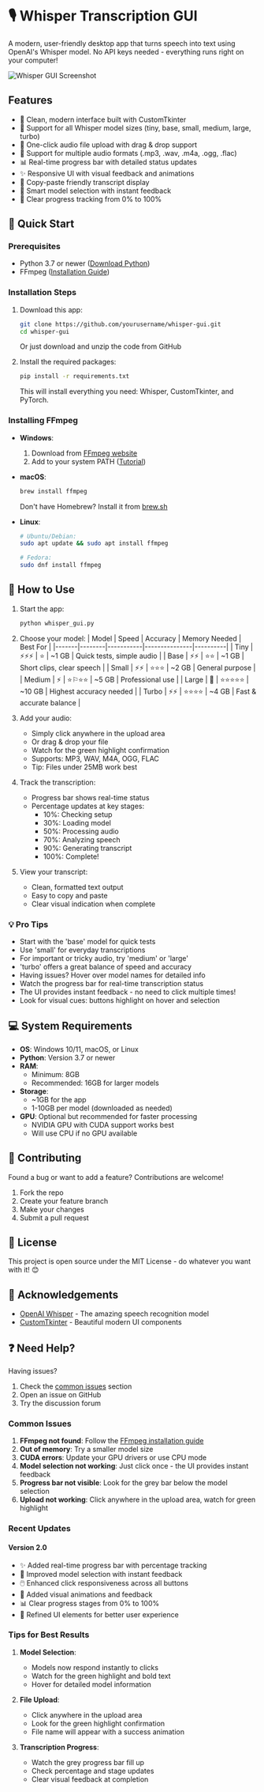 # 🎙️ Whisper Transcription GUI

A modern, user-friendly desktop app that turns speech into text using OpenAI's Whisper model. No API keys needed - everything runs right on your computer!

![Whisper GUI Screenshot](screenshot.png)

## Features

- 🎨 Clean, modern interface built with CustomTkinter
- 🤖 Support for all Whisper model sizes (tiny, base, small, medium, large, turbo)
- 📁 One-click audio file upload with drag & drop support
- 🎵 Support for multiple audio formats (.mp3, .wav, .m4a, .ogg, .flac)
- 📊 Real-time progress bar with detailed status updates
- ✨ Responsive UI with visual feedback and animations
- 📝 Copy-paste friendly transcript display
- 🎯 Smart model selection with instant feedback
- 🚦 Clear progress tracking from 0% to 100%

## 🚀 Quick Start

### Prerequisites
- Python 3.7 or newer ([Download Python](https://www.python.org/downloads/))
- FFmpeg ([Installation Guide](#installing-ffmpeg))

### Installation Steps
1. Download this app:
   ```bash
   git clone https://github.com/yourusername/whisper-gui.git
   cd whisper-gui
   ```
   Or just download and unzip the code from GitHub

2. Install the required packages:
   ```bash
   pip install -r requirements.txt
   ```
   This will install everything you need: Whisper, CustomTkinter, and PyTorch.

### Installing FFmpeg
- **Windows**: 
  1. Download from [FFmpeg website](https://ffmpeg.org/download.html)
  2. Add to your system PATH ([Tutorial](https://www.wikihow.com/Install-FFmpeg-on-Windows))

- **macOS**: 
  ```bash
  brew install ffmpeg
  ```
  Don't have Homebrew? Install it from [brew.sh](https://brew.sh)

- **Linux**: 
  ```bash
  # Ubuntu/Debian:
  sudo apt update && sudo apt install ffmpeg
  
  # Fedora:
  sudo dnf install ffmpeg
  ```

## 🎯 How to Use

1. Start the app:
   ```bash
   python whisper_gui.py
   ```

2. Choose your model:
   | Model | Speed | Accuracy | Memory Needed | Best For |
   |-------|--------|-----------|---------------|----------|
   | Tiny | ⚡️⚡️⚡️ | ⭐️ | ~1 GB | Quick tests, simple audio |
   | Base | ⚡️⚡️ | ⭐️⭐️ | ~1 GB | Short clips, clear speech |
   | Small | ⚡️⚡️ | ⭐️⭐️⭐️ | ~2 GB | General purpose |
   | Medium | ⚡️ | ⭐️⚐️⭐️⭐️ | ~5 GB | Professional use |
   | Large | 🐢 | ⭐️⭐️⭐️⭐️⭐️ | ~10 GB | Highest accuracy needed |
   | Turbo | ⚡️⚡️ | ⭐️⭐️⭐️⭐️ | ~4 GB | Fast & accurate balance |

3. Add your audio:
   - Simply click anywhere in the upload area
   - Or drag & drop your file
   - Watch for the green highlight confirmation
   - Supports: MP3, WAV, M4A, OGG, FLAC
   - Tip: Files under 25MB work best

4. Track the transcription:
   - Progress bar shows real-time status
   - Percentage updates at key stages:
     - 10%: Checking setup
     - 30%: Loading model
     - 50%: Processing audio
     - 70%: Analyzing speech
     - 90%: Generating transcript
     - 100%: Complete!

5. View your transcript:
   - Clean, formatted text output
   - Easy to copy and paste
   - Clear visual indication when complete

### 💡 Pro Tips
- Start with the 'base' model for quick tests
- Use 'small' for everyday transcriptions
- For important or tricky audio, try 'medium' or 'large'
- 'turbo' offers a great balance of speed and accuracy
- Having issues? Hover over model names for detailed info
- Watch the progress bar for real-time transcription status
- The UI provides instant feedback - no need to click multiple times!
- Look for visual cues: buttons highlight on hover and selection

## 💻 System Requirements

- **OS**: Windows 10/11, macOS, or Linux
- **Python**: Version 3.7 or newer
- **RAM**: 
  - Minimum: 8GB
  - Recommended: 16GB for larger models
- **Storage**: 
  - ~1GB for the app
  - 1-10GB per model (downloaded as needed)
- **GPU**: Optional but recommended for faster processing
  - NVIDIA GPU with CUDA support works best
  - Will use CPU if no GPU available

## 🤝 Contributing

Found a bug or want to add a feature? Contributions are welcome!
1. Fork the repo
2. Create your feature branch
3. Make your changes
4. Submit a pull request

## 📝 License

This project is open source under the MIT License - do whatever you want with it! 😊

## 🙏 Acknowledgements

- [OpenAI Whisper](https://github.com/openai/whisper) - The amazing speech recognition model
- [CustomTkinter](https://github.com/TomSchimansky/CustomTkinter) - Beautiful modern UI components

## ❓ Need Help?

Having issues?
1. Check the [common issues](#common-issues) section
2. Open an issue on GitHub
3. Try the discussion forum

### Common Issues

1. **FFmpeg not found**: Follow the [FFmpeg installation guide](#installing-ffmpeg)
2. **Out of memory**: Try a smaller model size
3. **CUDA errors**: Update your GPU drivers or use CPU mode
4. **Model selection not working**: Just click once - the UI provides instant feedback
5. **Progress bar not visible**: Look for the grey bar below the model selection
6. **Upload not working**: Click anywhere in the upload area, watch for green highlight

### Recent Updates

#### Version 2.0
- ✨ Added real-time progress bar with percentage tracking
- 🎯 Improved model selection with instant feedback
- 🖱️ Enhanced click responsiveness across all buttons
- 💫 Added visual animations and feedback
- 📊 Clear progress stages from 0% to 100%
- 🎨 Refined UI elements for better user experience

### Tips for Best Results

1. **Model Selection**:
   - Models now respond instantly to clicks
   - Watch for the green highlight and bold text
   - Hover for detailed model information

2. **File Upload**:
   - Click anywhere in the upload area
   - Look for the green highlight confirmation
   - File name will appear with a success animation

3. **Transcription Progress**:
   - Watch the grey progress bar fill up
   - Check percentage and stage updates
   - Clear visual feedback at completion

